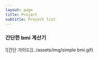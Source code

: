 ```yaml
---
layout: page
title: Project
subtitle: Project list
---
```



### 간단한 bmi 계산기

![간단 가이드](../assets/img/simple bmi.gif)

<br>

